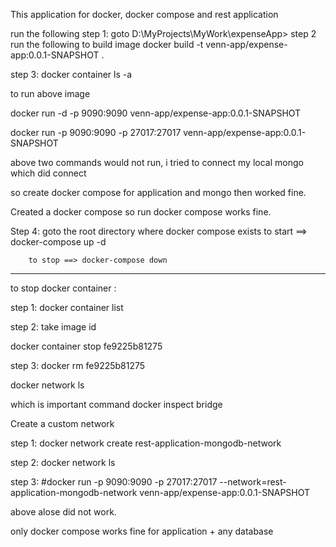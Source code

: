 This application for docker, docker compose and rest application



run the following
step 1: goto
D:\MyProjects\MyWork\expenseApp>
step 2 run the following to build image
docker build -t venn-app/expense-app:0.0.1-SNAPSHOT .

step 3: 
docker container ls -a

to run above image

docker run -d -p 9090:9090 venn-app/expense-app:0.0.1-SNAPSHOT

docker run -p 9090:9090 -p 27017:27017 venn-app/expense-app:0.0.1-SNAPSHOT

above two commands would not run, i tried to connect my local mongo which did connect

so create docker compose for application and mongo then worked fine.


Created a docker compose so run docker compose works fine.

Step 4: goto the root directory where docker compose exists
        to start ==> docker-compose up -d  

        to stop ==> docker-compose down 

**********************************


to stop docker container :

step 1: docker container list

step 2: take image id 

docker container stop fe9225b81275

step 3:  docker rm fe9225b81275

docker network ls

which is important command
docker inspect bridge

Create a custom network

step 1: docker network create rest-application-mongodb-network

step 2: docker network ls

step 3:
#docker run -p 9090:9090 -p 27017:27017 --network=rest-application-mongodb-network venn-app/expense-app:0.0.1-SNAPSHOT

above alose did not work.

only docker compose works fine for application + any database

